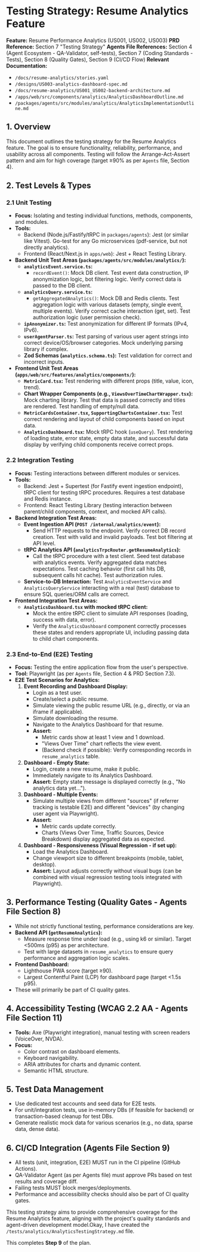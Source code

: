 # Testing Strategy: Resume Analytics Feature

**Feature:** Resume Performance Analytics (US001, US002, US003)
**PRD Reference:** Section 7 "Testing Strategy"
**Agents File References:** Section 4 (Agent Ecosystem - QA-Validator, self-tests), Section 7 (Coding Standards - Tests), Section 8 (Quality Gates), Section 9 (CI/CD Flow)
**Relevant Documentation:**
- `/docs/resume-analytics/stories.yaml`
- `/designs/US003-analytics-dashboard-spec.md`
- `/docs/resume-analytics/US001_US002-backend-architecture.md`
- `/apps/web/src/components/analytics/AnalyticsDashboardOutline.md`
- `/packages/agents/src/modules/analytics/AnalyticsImplementationOutline.md`

## 1. Overview

This document outlines the testing strategy for the Resume Analytics feature. The goal is to ensure functionality, reliability, performance, and usability across all components. Testing will follow the Arrange-Act-Assert pattern and aim for high coverage (target ≥90% as per `Agents` file, Section 4).

## 2. Test Levels & Types

### 2.1 Unit Testing

- **Focus:** Isolating and testing individual functions, methods, components, and modules.
- **Tools:**
    - Backend (Node.js/Fastify/tRPC in `packages/agents`): Jest (or similar like Vitest). Go-test for any Go microservices (pdf-service, but not directly analytics).
    - Frontend (React/Next.js in `apps/web`): Jest + React Testing Library.
- **Backend Unit Test Areas (`packages/agents/src/modules/analytics/`):**
    - **`analyticsEvent.service.ts`:**
        - `recordEvent()`: Mock DB client. Test event data construction, IP anonymization logic, bot filtering logic. Verify correct data is passed to the DB client.
    - **`analyticsQuery.service.ts`:**
        - `getAggregatedAnalytics()`: Mock DB and Redis clients. Test aggregation logic with various datasets (empty, single event, multiple events). Verify correct cache interaction (get, set). Test authorization logic (user permission check).
    - **`ipAnonymizer.ts`:** Test anonymization for different IP formats (IPv4, IPv6).
    - **`userAgentParser.ts`:** Test parsing of various user agent strings into correct device/OS/browser categories. Mock underlying parsing library if complex.
    - **Zod Schemas (`analytics.schema.ts`):** Test validation for correct and incorrect inputs.
- **Frontend Unit Test Areas (`apps/web/src/features/analytics/components/`):**
    - **`MetricCard.tsx`:** Test rendering with different props (title, value, icon, trend).
    - **Chart Wrapper Components (e.g., `ViewsOverTimeChartWrapper.tsx`):** Mock charting library. Test that data is passed correctly and titles are rendered. Test handling of empty/null data.
    - **`MetricCardsContainer.tsx`, `SupportingChartsContainer.tsx`:** Test correct rendering and layout of child components based on input data.
    - **`AnalyticsDashboard.tsx`:** Mock tRPC hook (`useQuery`). Test rendering of loading state, error state, empty data state, and successful data display by verifying child components receive correct props.

### 2.2 Integration Testing

- **Focus:** Testing interactions between different modules or services.
- **Tools:**
    - Backend: Jest + Supertest (for Fastify event ingestion endpoint), tRPC client for testing tRPC procedures. Requires a test database and Redis instance.
    - Frontend: React Testing Library (testing interaction between parent/child components, context, and mocked API calls).
- **Backend Integration Test Areas:**
    - **Event Ingestion API (`POST /internal/analytics/event`):**
        - Send HTTP requests to the endpoint. Verify correct DB record creation. Test with valid and invalid payloads. Test bot filtering at API level.
    - **tRPC Analytics API (`analyticsTrpcRouter.getResumeAnalytics`):**
        - Call the tRPC procedure with a test client. Seed test database with analytics events. Verify aggregated data matches expectations. Test caching behavior (first call hits DB, subsequent calls hit cache). Test authorization rules.
    - **Service-to-DB Interaction:** Test `AnalyticsEventService` and `AnalyticsQueryService` interacting with a real (test) database to ensure SQL queries/ORM calls are correct.
- **Frontend Integration Test Areas:**
    - **`AnalyticsDashboard.tsx` with mocked tRPC client:**
        - Mock the entire tRPC client to simulate API responses (loading, success with data, error).
        - Verify the `AnalyticsDashboard` component correctly processes these states and renders appropriate UI, including passing data to child chart components.

### 2.3 End-to-End (E2E) Testing

- **Focus:** Testing the entire application flow from the user's perspective.
- **Tool:** Playwright (as per `Agents` file, Section 4 & PRD Section 7.3).
- **E2E Test Scenarios for Analytics:**
    1.  **Event Recording and Dashboard Display:**
        - Login as a test user.
        - Create/select a public resume.
        - Simulate viewing the public resume URL (e.g., directly, or via an iframe if applicable).
        - Simulate downloading the resume.
        - Navigate to the Analytics Dashboard for that resume.
        - **Assert:**
            - Metric cards show at least 1 view and 1 download.
            - "Views Over Time" chart reflects the view event.
            - (Backend check if possible): Verify corresponding records in `resume_analytics` table.
    2.  **Dashboard - Empty State:**
        - Login, create a new resume, make it public.
        - Immediately navigate to its Analytics Dashboard.
        - **Assert:** Empty state message is displayed correctly (e.g., "No analytics data yet...").
    3.  **Dashboard - Multiple Events:**
        - Simulate multiple views from different "sources" (if referrer tracking is testable E2E) and different "devices" (by changing user agent via Playwright).
        - **Assert:**
            - Metric cards update correctly.
            - Charts (Views Over Time, Traffic Sources, Device Breakdown) display aggregated data as expected.
    4.  **Dashboard - Responsiveness (Visual Regression - if set up):**
        - Load the Analytics Dashboard.
        - Change viewport size to different breakpoints (mobile, tablet, desktop).
        - **Assert:** Layout adjusts correctly without visual bugs (can be combined with visual regression testing tools integrated with Playwright).

## 3. Performance Testing (Quality Gates - Agents File Section 8)

- While not strictly functional testing, performance considerations are key.
- **Backend API (`getResumeAnalytics`):**
    - Measure response time under load (e.g., using k6 or similar). Target <500ms (p95) as per architecture.
    - Test with large datasets in `resume_analytics` to ensure query performance and aggregation logic scales.
- **Frontend Dashboard:**
    - Lighthouse PWA score (target ≥90).
    - Largest Contentful Paint (LCP) for dashboard page (target <1.5s p95).
- These will primarily be part of CI quality gates.

## 4. Accessibility Testing (WCAG 2.2 AA - Agents File Section 11)

- **Tools:** Axe (Playwright integration), manual testing with screen readers (VoiceOver, NVDA).
- **Focus:**
    - Color contrast on dashboard elements.
    - Keyboard navigability.
    - ARIA attributes for charts and dynamic content.
    - Semantic HTML structure.

## 5. Test Data Management

- Use dedicated test accounts and seed data for E2E tests.
- For unit/integration tests, use in-memory DBs (if feasible for backend) or transaction-based cleanup for test DBs.
- Generate realistic mock data for various scenarios (e.g., no data, sparse data, dense data).

## 6. CI/CD Integration (Agents File Section 9)

- All tests (unit, integration, E2E) MUST run in the CI pipeline (GitHub Actions).
- QA-Validator Agent (as per Agents file) must approve PRs based on test results and coverage diff.
- Failing tests MUST block merges/deployments.
- Performance and accessibility checks should also be part of CI quality gates.

This testing strategy aims to provide comprehensive coverage for the Resume Analytics feature, aligning with the project's quality standards and agent-driven development model.Okay, I have created the `/tests/analytics/AnalyticsTestingStrategy.md` file.

This completes **Step 9** of the plan.

